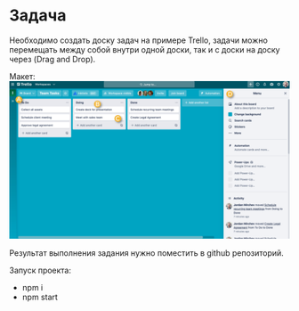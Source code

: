 # Задача

Необходимо создать доску задач на примере Trello, задачи можно перемещать между собой внутри одной доски, так и с доски на доску через (Drag and Drop). 

Макет: ![url](./design/figma.jpg)

Результат выполнения задания нужно поместить в github репозиторий.

Запуск проекта:

- npm i
- npm start